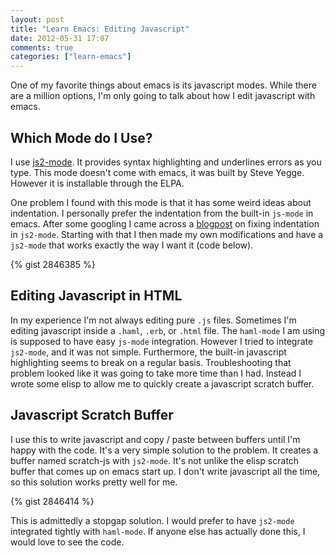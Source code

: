 ```yaml
---
layout: post
title: "Learn Emacs: Editing Javascript"
date: 2012-05-31 17:07
comments: true
categories: ["learn-emacs"]
---
```


One of my favorite things about emacs is its javascript modes.  While
there are a million options, I'm only going to talk about how I edit
javascript with emacs.

<!--more-->

##  Which Mode do I Use?

I use [js2-mode](http://code.google.com/p/js2-mode/).  It provides
syntax highlighting and underlines errors as you type.  This mode
doesn't come with emacs, it was built by Steve Yegge.  However it is
installable through the ELPA.

One problem I found with this mode is that it has some weird ideas
about indentation.  I personally prefer the indentation from the
built-in `js-mode` in emacs.  After some googling I came across a
[blogpost](http://mihai.bazon.net/projects/editing-javascript-with-emacs-js2-mode)
on fixing indentation in `js2-mode`.  Starting with that I then made my
own modifications and have a `js2-mode` that works exactly the way I
want it (code below).

{% gist 2846385 %}

## Editing Javascript in HTML

In my experience I'm not always editing pure `.js` files.  Sometimes
I'm editing javascript inside a `.haml`, `.erb`, or `.html` file.  The
`haml-mode` I am using is supposed to have easy `js-mode` integration.
However I tried to integrate `js2-mode`, and it was not simple.
Furthermore, the built-in javascript highlighting seems to break on a
regular basis.  Troubleshooting that problem looked like it was going
to take more time than I had. Instead I wrote some elisp to allow me
to quickly create a javascript scratch buffer.

## Javascript Scratch Buffer

I use this to write javascript and copy / paste between buffers until
I'm happy with the code.  It's a very simple solution to the problem.
It creates a buffer named scratch-js with `js2-mode`.  It's not unlike
the elisp scratch buffer that comes up on emacs start up.  I don't
write javascript all the time, so this solution works pretty well for me.

{% gist 2846414 %}

This is admittedly a stopgap solution.  I would prefer to have
`js2-mode` integrated tightly with `haml-mode`.  If anyone else has
actually done this, I would love to see the code.

